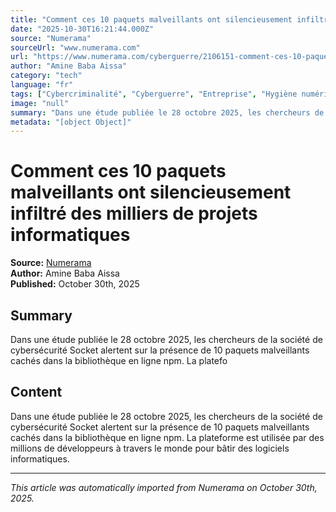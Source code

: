 ```yaml
---
title: "Comment ces 10 paquets malveillants ont silencieusement infiltré des milliers de projets informatiques"
date: "2025-10-30T16:21:44.000Z"
source: "Numerama"
sourceUrl: "www.numerama.com"
url: "https://www.numerama.com/cyberguerre/2106151-comment-ces-10-paquets-malveillants-ont-silencieusement-infiltre-des-milliers-de-projets-informatiques.html"
author: "Amine Baba Aissa"
category: "tech"
language: "fr"
tags: ["Cybercriminalité", "Cyberguerre", "Entreprise", "Hygiène numérique", "Sécurité informatique B2B", "cybersécurité", "npm", "supply chain attack", "tech", "français"]
image: "null"
summary: "Dans une étude publiée le 28 octobre 2025, les chercheurs de la société de cybersécurité Socket alertent sur la présence de 10 paquets malveillants cachés dans la bibliothèque en ligne npm. La platefo"
metadata: "[object Object]"
---
```


# Comment ces 10 paquets malveillants ont silencieusement infiltré des milliers de projets informatiques

**Source:** [Numerama](https://www.numerama.com/cyberguerre/2106151-comment-ces-10-paquets-malveillants-ont-silencieusement-infiltre-des-milliers-de-projets-informatiques.html)  
**Author:** Amine Baba Aissa  
**Published:** October 30th, 2025  

## Summary

Dans une étude publiée le 28 octobre 2025, les chercheurs de la société de cybersécurité Socket alertent sur la présence de 10 paquets malveillants cachés dans la bibliothèque en ligne npm. La platefo

## Content

Dans une étude publiée le 28 octobre 2025, les chercheurs de la société de cybersécurité Socket alertent sur la présence de 10 paquets malveillants cachés dans la bibliothèque en ligne npm. La plateforme est utilisée par des millions de développeurs à travers le monde pour bâtir des logiciels informatiques.

---

*This article was automatically imported from Numerama on October 30th, 2025.*

